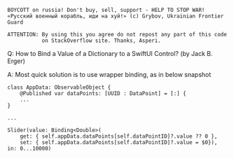 ```
BOYCOTT on russia! Don't buy, sell, support - HELP TO STOP WAR!
«Русский военный корабль, иди на хуй!» (c) Grybov, Ukrainian Frontier Guard

ATTENTION: By using this you agree do not repost any part of this code
           on StackOverflow site. Thanks, Asperi.
```

Q: How to Bind a Value of a Dictionary to a SwiftUI Control? (by Jack B. Erger)

A: Most quick solution is to use wrapper binding, as in below snapshot

```
class AppData: ObservableObject {
    @Published var dataPoints: [UUID : DataPoint] = [:] {
    ...
}

...

Slider(value: Binding<Double>(
    get: { self.appData.dataPoints[self.dataPointID]?.value ?? 0 },
    set: { self.appData.dataPoints[self.dataPointID]?.value = $0}), in: 0...10000)
```
